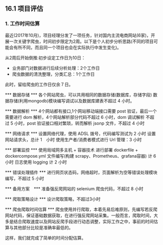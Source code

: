 ## 16.1 项目评估

### 1. 工作时间估算
最近(2017年10月)，项目经理分发了一项任务，针对国内主流电商网站(6家)，开展一次关键字爬虫，时间初步限定为2周。以下是个人初步分析思路(不同的项目可能会有所不同，而且同一个项目也会在实际执行中发生变化)。

从2周后开始倒推:初步设定工作日为10日：
* 业务部门对数据进行后续分析处理：2个工作日
* 爬虫数据的清洗整理，分类汇总：1个工作日

此时，留给爬虫的工作日仅余７日。

*** 数据存储 ***
各个网站爬虫，可以共用相同的数据存储(数据库，存储字段)
数据存储(利用mongodb)模块编写调试以及数据库建表不超过 4 小时。

*** 数据解析 ***
4个网站都有接口,1个网站移动端接口需要 post 验证，最后一个需要进行 dom 解析，4个网站解析部分代码不超过 6 小时，dom 调试解析 不超过 5 小时，post 验证接口相对繁琐，转而解析 jsonp 文件，不超过 4 小时

*** 网络请求 ***
设置网络代理，使用 ADSL 拨号，代码编写测试为 2 小时
设置网站请求头，总计 1　小时
使用生产者/消费者模式进行 Url 管理：3 小时

*** 部署监控 ***
使用局域网多主机 + 容器技术 进行部署
dockerfile + dockercompose.yml 文件编写(构建 scrapy、Prometheus、grafana容器) 计 6 小时
日志使用 logging 计 2 小时

*** 错误处理插件 ***
进行网页状态码，网络超时，页面解析为空等错误处理模块编写，不超过 5 小时

*** 备用方案　***
准备强反爬网站的 selenium 爬虫代码，不超过 8 小时

*** 爬取策略设计 ***
设计爬取策略，不超过3小时

*** 爬虫爬取时间估算 ***
爬虫使用并行爬取，本着先易后难原则，先编写若反爬网站代码，保证基础数据获取，在进行强反爬网站采集。一般而言，爬取时间，大多是结合爬取速度以及网站反爬手段进行动态调整，实际工作之中，事前的时间估算与其他部分比较是准确率最低的。

这样，我们就完成了简单的时间分配估算。